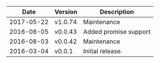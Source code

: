 | Date        | Version | Description |
| ----------- | ------- | ----------- |
| 2017-05-22  | v1.0.74 | Maintenance |
| 2016-08-05  | v0.0.43 | Added promise support |
| 2016-08-03  | v0.0.42 | Maintenance |
| 2016-03-04  | v0.0.1  | Initial release. |
